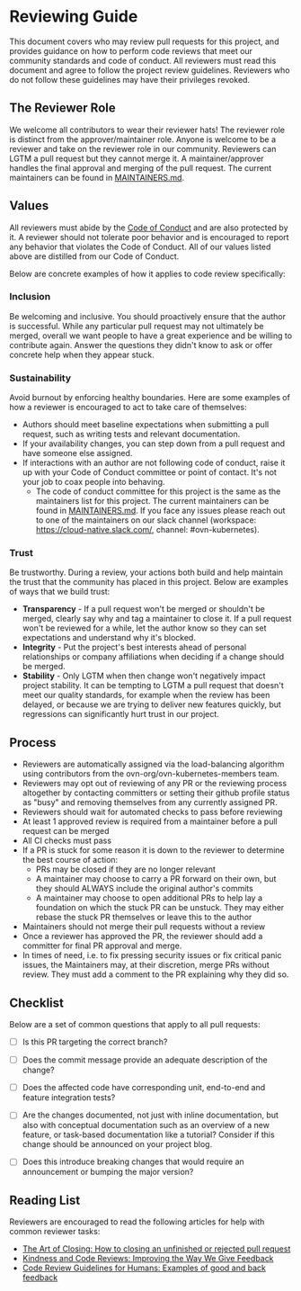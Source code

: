 # Reviewing Guide

This document covers who may review pull requests for this project, and provides guidance on how to perform code reviews that meet our community standards and code of conduct. All reviewers must read this document and agree to follow the project review guidelines. Reviewers who do not follow these guidelines may have their privileges revoked.

## The Reviewer Role

We welcome all contributors to wear their reviewer hats! The reviewer role is distinct from the approver/maintainer role. Anyone is welcome to be a reviewer and take on the reviewer role in our community. Reviewers can LGTM a pull request but they cannot merge it. A maintainer/approver handles the final approval and merging of the pull request. The current maintainers can be found in [MAINTAINERS.md](./MAINTAINERS.md).

## Values

All reviewers must abide by the [Code of Conduct](CODE_OF_CONDUCT.md) and are also protected by it. A reviewer should not tolerate poor behavior and is encouraged to report any behavior that violates the Code of Conduct. All of our values listed above are distilled from our Code of Conduct.

Below are concrete examples of how it applies to code review specifically:

### Inclusion

Be welcoming and inclusive. You should proactively ensure that the author is successful. While any particular pull request may not ultimately be merged, overall we want people to have a great experience and be willing to contribute again. Answer the questions they didn't know to ask or offer concrete help when they appear stuck.

### Sustainability

Avoid burnout by enforcing healthy boundaries. Here are some examples of how a reviewer is encouraged to act to take care of themselves:

* Authors should meet baseline expectations when submitting a pull request, such as writing tests and relevant documentation.
* If your availability changes, you can step down from a pull request and have someone else assigned.
* If interactions with an author are not following code of conduct, raise it up with your Code of Conduct committee or point of contact. It's not your job to coax people into behaving.
  * The code of conduct committee for this project is the same as the maintainers list for this project. The current maintainers can be found in [MAINTAINERS.md](./MAINTAINERS.md). If you face any issues please reach out to one of the maintainers on our slack channel (workspace: https://cloud-native.slack.com/, channel: #ovn-kubernetes).

### Trust

Be trustworthy. During a review, your actions both build and help maintain the trust that the community has placed in this project. Below are examples of ways that we build trust:

* **Transparency** - If a pull request won't be merged or shouldn't be merged, clearly say why and tag a maintainer to close it. If a pull request won't be reviewed for a while, let the author know so they can set expectations and understand why it's blocked.
* **Integrity** - Put the project's best interests ahead of personal relationships or company affiliations when deciding if a change should be merged.
* **Stability** - Only LGTM when then change won't negatively impact project stability. It can be tempting to LGTM a pull request that doesn't meet our quality standards, for example when the review has been delayed, or because we are trying to deliver new features quickly, but regressions can significantly hurt trust in our project.

## Process

* Reviewers are automatically assigned via the load-balancing algorithm using contributors from the ovn-org/ovn-kubernetes-members team.
* Reviewers may opt out of reviewing of any PR or the reviewing process altogether by contacting committers or setting their github profile status as "busy" and removing themselves from any currently assigned PR.
* Reviewers should wait for automated checks to pass before reviewing
* At least 1 approved review is required from a maintainer before a pull request can be merged
* All CI checks must pass
* If a PR is stuck for some reason it is down to the reviewer to determine the best course of action:
  * PRs may be closed if they are no longer relevant
  * A maintainer may choose to carry a PR forward on their own, but they should ALWAYS include the original author's commits
  * A maintainer may choose to open additional PRs to help lay a foundation on which the stuck PR can be unstuck. They may either rebase the stuck PR themselves or leave this to the author
* Maintainers should not merge their pull requests without a review
* Once a reviewer has approved the PR, the reviewer should add a committer for final PR approval and merge.
* In times of need, i.e. to fix pressing security issues or fix critical panic issues, the Maintainers may, at their discretion, merge PRs without review. They must add a comment to the PR explaining why they did so.


## Checklist

Below are a set of common questions that apply to all pull requests:

- [ ] Is this PR targeting the correct branch?
- [ ] Does the commit message provide an adequate description of the change?
- [ ] Does the affected code have corresponding unit, end-to-end and feature integration tests?
- [ ] Are the changes documented, not just with inline documentation, but also with conceptual documentation such as an overview of a new feature, or task-based documentation like a tutorial? Consider if this change should be announced on your project blog.
- [ ] Does this introduce breaking changes that would require an announcement or bumping the major version?


## Reading List

Reviewers are encouraged to read the following articles for help with common reviewer tasks:

* [The Art of Closing: How to closing an unfinished or rejected pull request](https://blog.jessfraz.com/post/the-art-of-closing/)
* [Kindness and Code Reviews: Improving the Way We Give Feedback](https://product.voxmedia.com/2018/8/21/17549400/kindness-and-code-reviews-improving-the-way-we-give-feedback)
* [Code Review Guidelines for Humans: Examples of good and back feedback](https://phauer.com/2018/code-review-guidelines/#code-reviews-guidelines-for-the-reviewer)
